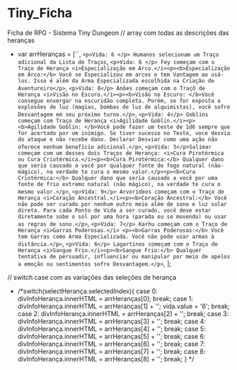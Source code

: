 # Tiny_Ficha
 Ficha de RPG - Sistema Tiny Dungeon
 // array com todas as descrições das heranças
- var arrHeranças = [``,
`<p>Vida: 6 </p> Humanos selecionam um Traço adicional da Lista de Traços`,
`<p>Vida: 6 </p> Fey começam com o Traço de Herança <i>Especialização em Arco.</i><p><b>Especialização em Arco:</b> Você se Especializou em arcos e tem Vantagem ao usá-los. Isso é além da Arma Especializada escolhida na Criação de Aventureiro</p>`,
`<p>Vida: 8</p> Anões começam com o Traçõ de Herança <i>Visão no Escuro.</i><p><b>Visão no Escuro: </b>Você consegue enxergar na escuridão completa. Porém, se for exposta a explosões de luz (magias, bombas de luz de alquimistas), você sofre Desvantagem em seu próximo turno.</p>`,
`<p>Vida: 4</p> Goblins começam com Traço de Herança <i>Agilidade Goblin.</i><p><b>Agilidade Goblin: </b>Você pode fazer um teste de 1d6 sempre que for acertado por um inimigo. Se tiver sucesso no Teste, voce desvia do ataque e não recebe dano. Declarar Desviar como uma ação não oferece nenhum benefício adicional.</p>`,
`<p>Vida: 5</p>Salimar começam com um desses dois Traços de Herança: <i>Cura Pirotérmica ou Cura Criotérmica.</i><p><b>Cura Pirotérmica:</b> Qualquer dano que seria causado a você por qualquer fonte de fogo natural (não-mágico), na verdade te cura o mesmo valor.</p><p><b>Cura Criotérmica:</b> Qualquer dano que seria causado a você por uma fonte de frio extremo natural (não mágico), na verdade te cura o mesmo valor.</p>`,
`<p>Vida: 9</p> Arvorídeos começam com o Traço de Herança <i>Coração Ancestral.</i><p><b>Coração Ancestral:</b> Você não pode ser curado por nenhum outro meio além de sono e luz solar direta. Para cada Ponto de Vida a ser curado, você deve estar diretamente sobe o sol por uma hora (parada ou se movendo) ou usar as regras de sono.</p>`,
`<p>Vida: 7</p> Karhu começam com o Traço de Herança <i>Garras Poderosas.</i> <p><b>Garras Poderosas:</b> Você tem Garras como Arma Especializada. Você não pode usar armas à distância.</p>`,
`<p>Vida: 6</p> Lagartinos começam com o Traço de Herança <i>Sangue Frio.</i><p><b>Sangue Frio:</b> Qualquer tentativa de persuadir, influenciar ou manipular por meio de apelos a emoção ou sentimentos sofre Desvantagem.</p>`,
];

// switch case com as variações das seleções de herança
- /*switch(selectHerança.selectedIndex){
        case 0: divInfoHerança.innerHTML = arrHeranças[0];
        break;
        case 1: divInfoHerança.innerHTML = arrHeranças[1] + '<style>#infoHerança { height: 50px; padding: 5px; }</style>';
        vida.value = '6';
        break;
        case 2: divInfoHerança.innerHTML = arrHeranças[2] + '<style>#infoHerança { height: 70px; padding: 5px; }</style>';
        break;
        case 3: divInfoHerança.innerHTML = arrHeranças[3] + 
        '<style>#infoHerança { height: 70px; padding: 5px; }</style>';
        break;
        case 4: divInfoHerança.innerHTML = arrHeranças[4] +
        '<style>#infoHerança { height: 70px; padding: 5px; }</style>';
        break;
        case 5: divInfoHerança.innerHTML = arrHeranças[5] + 
        '<style>#infoHerança { height: 110px; padding: 5px; }</style>';
        break;
        case 6: divInfoHerança.innerHTML = arrHeranças[6] + 
        '<style>#infoHerança { height: 70px; padding: 5px; }</style>';
        break;
        case 7: divInfoHerança.innerHTML = arrHeranças[7] +
        '<style>#infoHerança { height: 55px; padding: 5px; }</style>';
        break;
        case 8: divInfoHerança.innerHTML = arrHeranças[8] +
        '<style>#infoHerança { height: 70px; padding: 5px; }</style>';
        break;
    } */